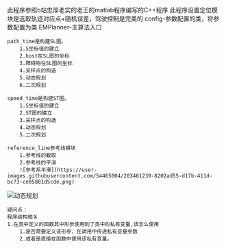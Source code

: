 此程序参照b站忠厚老实的老王的matlab程序编写的C++程序
此程序设置定位模块是选取轨迹对应点+随机误差，驾驶控制是完美的
    config-参数配置的类，将参数配置为类
    EMPlanner-主算法入口

    path_time是构建SL图。
        1.S坐标值的建立
        2.host在SL图的坐标
        3.障碍物在SL图的坐标
        4.采样点的构造
        5.动态规划
        6.二次规划

    speed_time是构建ST图。
        1.S坐标值的建立
        2.ST图的建立
        3.采样点的构造
        4.动态规划
        5.二次规划

    reference_line参考线模块
        1.参考线的截取
        2.参考线的平滑
        ![参考系平滑](https://user-images.githubusercontent.com/54465004/203461239-8202ad55-d17b-411d-bc73-ce05881d5cde.png)


        
![动态规划](https://user-images.githubusercontent.com/54465004/203461167-9cb173d8-8dd6-423a-9a1b-0007c6732514.png)



    疑问点：
    程序结构相关
    1.在类中定义的函数其中形参使用到了类中的私有变量,该怎么使用
        1.是否需要定义该形参，在调用中传递私有变量参数
        2.或者是直接在函数中使用该私有变量。
    
